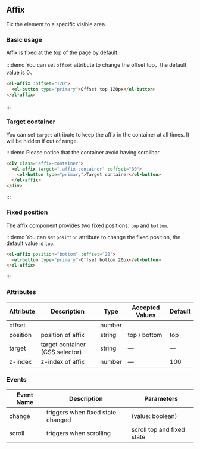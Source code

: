 ## Affix

Fix the element to a specific visible area.

### Basic usage

Affix is fixed at the top of the page by default.

:::demo You can set `offset` attribute to change the offset top，the default value is 0。
```html
<el-affix :offset="120">
  <el-button type="primary">Offset top 120px</el-button>
</el-affix>
```
:::

### Target container

You can set `target` attribute to keep the affix in the container at all times. It will be hidden if out of range.

:::demo Please notice that the container avoid having scrollbar.
```html
<div class="affix-container">
  <el-affix target=".affix-container" :offset="80">
    <el-button type="primary">Target container</el-button>
  </el-affix>
</div>
```
:::

### Fixed position

The affix component provides two fixed positions: `top` and `bottom`.

:::demo You can set `position` attribute to change the fixed position, the default value is `top`.
```html
<el-affix position="bottom" :offset="20">
  <el-button type="primary">Offset bottom 20px</el-button>
</el-affix>
```
:::

### Attributes
| Attribute  | Description    | Type      | Accepted Values       | Default  |
|---------- |-------------- |---------- |--------------------------------  |-------- |
| offset |  | number |||
| position | position of affix | string | top / bottom | top |
| target | target container (CSS selector) | string | — | — |
| z-index | z-index of affix | number | — | 100 |

### Events
| Event Name | Description | Parameters |
|---------- |-------- |---------- |
| change | 	triggers when fixed state changed | (value: boolean) |
| scroll | 	triggers when scrolling | scroll top and fixed state |